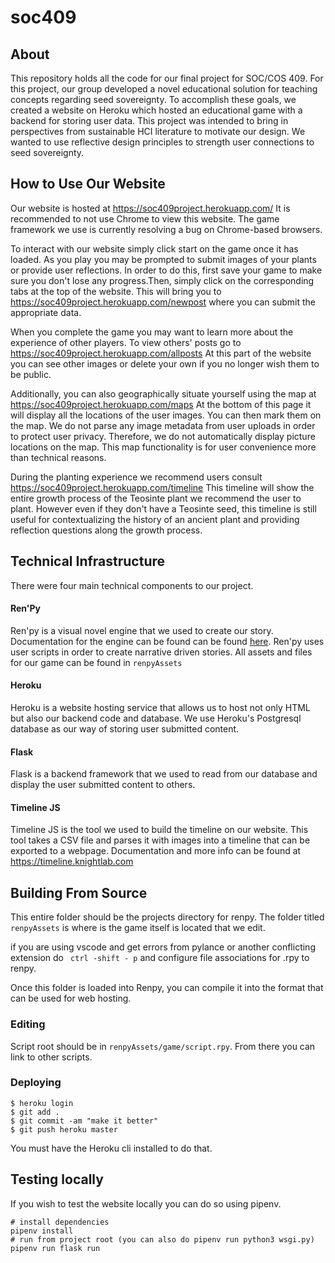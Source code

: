 # soc409
## About
This repository holds all the  code for our final project for SOC/COS 409.  For this project, our group developed a novel educational solution for teaching concepts regarding seed sovereignty. To accomplish these goals, we created a website on Heroku which hosted an educational game with a backend for storing user data. This project was intended to bring in perspectives from sustainable HCI  literature  to motivate our design.  We wanted to use reflective design principles to strength user connections to seed sovereignty.
 ## How to Use Our Website
Our website is hosted at https://soc409project.herokuapp.com/ It is recommended to not use Chrome to view this website.  The game framework we use is currently resolving a bug on Chrome-based  browsers.

 To interact with our website simply click start on the game once it has loaded. As you play you may be prompted to submit images of your plants or provide user reflections. In order to do this,  first save your game to make sure you don't lose any progress.Then, simply click on the corresponding tabs at the top of the website. This will bring you to https://soc409project.herokuapp.com/newpost where you can submit the appropriate data.


  When you complete the game you may want to learn more about the experience of other players.
  To view others' posts go to https://soc409project.herokuapp.com/allposts At  this part of the website you can see other images or delete your own if you no longer wish them to be public.

  Additionally, you can also geographically situate yourself using the map at https://soc409project.herokuapp.com/maps
    At the bottom of this page it will display all the locations of the user images. You can then mark them on the map.  We do not parse any image metadata from user uploads in order to protect user privacy. Therefore, we do not automatically display picture locations on the map. This map functionality is for user convenience more than technical reasons.

During the planting experience we recommend users consult https://soc409project.herokuapp.com/timeline  This timeline will show the entire growth process of the Teosinte plant we recommend the user to plant.  However even if they don't have a Teosinte seed,  this timeline is still useful for contextualizing the history of  an ancient plant and providing reflection questions along the growth process.
## Technical Infrastructure
There were four main technical components to our project.
 #### Ren'Py
 Ren'py is a visual novel engine that we used to create our story. Documentation for the engine can be found can be found [here](https://www.renpy.org/doc/html/). Ren'py  uses user scripts in order to create narrative driven  stories. All assets and files for our game can be found in `renpyAssets`
 #### Heroku
 Heroku  is a website hosting service that allows us to host not only HTML but also our backend code and database. We use Heroku's Postgresql  database as our way of storing user submitted content.
 #### Flask
 Flask is a backend framework that we used to read from our database  and display  the user submitted content to others.

#### Timeline JS
Timeline JS  is the tool we used to build the timeline on our website.  This tool takes a CSV file and parses it with images into a timeline that can be exported to a webpage. Documentation and more info can be found at https://timeline.knightlab.com
 ## Building From Source

This entire folder should be the projects directory for renpy. The folder titled `renpyAssets` is where is the game itself is located that we edit.

if you are using vscode and get errors from pylance or another conflicting extension do 
` ctrl -shift - p` 
and configure file associations for .rpy to renpy.

 Once this folder is loaded into Renpy,  you can compile it  into the format that can be used for web hosting.

### Editing
Script root should be in `renpyAssets/game/script.rpy`. From there you can link to other scripts.  

### Deploying 
```
$ heroku login
$ git add .
$ git commit -am "make it better"
$ git push heroku master
```
You must have the Heroku cli  installed to do that.

## Testing locally
If you wish to test the website locally you can do so using pipenv. 
```
# install dependencies
pipenv install 
# run from project root (you can also do pipenv run python3 wsgi.py)
pipenv run flask run
```
